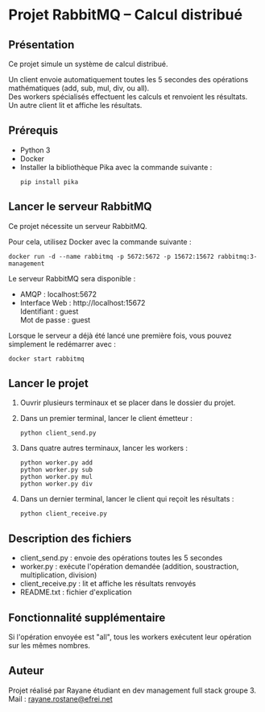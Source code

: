 # Projet RabbitMQ – Calcul distribué

## Présentation

Ce projet simule un système de calcul distribué. 

Un client envoie automatiquement toutes les 5 secondes des opérations mathématiques (add, sub, mul, div, ou all).  
Des workers spécialisés effectuent les calculs et renvoient les résultats.  
Un autre client lit et affiche les résultats.

## Prérequis

- Python 3
- Docker
- Installer la bibliothèque Pika avec la commande suivante :
  ```
  pip install pika
  ```

## Lancer le serveur RabbitMQ

Ce projet nécessite un serveur RabbitMQ.

Pour cela, utilisez Docker avec la commande suivante :
```
docker run -d --name rabbitmq -p 5672:5672 -p 15672:15672 rabbitmq:3-management
```

Le serveur RabbitMQ sera disponible :
- AMQP : localhost:5672
- Interface Web : http://localhost:15672  
  Identifiant : guest  
  Mot de passe : guest

Lorsque le serveur a déjà été lancé une première fois, vous pouvez simplement le redémarrer avec :
```
docker start rabbitmq
```

## Lancer le projet

1. Ouvrir plusieurs terminaux et se placer dans le dossier du projet.

2. Dans un premier terminal, lancer le client émetteur :
   ```
   python client_send.py
   ```

3. Dans quatre autres terminaux, lancer les workers :
   ```
   python worker.py add
   python worker.py sub
   python worker.py mul
   python worker.py div
   ```

4. Dans un dernier terminal, lancer le client qui reçoit les résultats :
   ```
   python client_receive.py
   ```

## Description des fichiers

- client_send.py : envoie des opérations toutes les 5 secondes
- worker.py : exécute l'opération demandée (addition, soustraction, multiplication, division)
- client_receive.py : lit et affiche les résultats renvoyés
- README.txt : fichier d'explication

## Fonctionnalité supplémentaire

Si l'opération envoyée est "all", tous les workers exécutent leur opération sur les mêmes nombres.

## Auteur

Projet réalisé par Rayane étudiant en dev management full stack groupe 3. Mail : rayane.rostane@efrei.net

